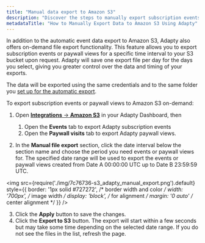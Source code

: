 ```yaml
---
title: "Manual data export to Amazon S3"
description: "Discover the steps to manually export subscription events and paywall views from Adapty to Amazon S3, giving you control over data export timing and intervals for detailed analysis."
metadataTitle: "How to Manually Export Data to Amazon S3 Using Adapty"
---
```


In addition to the automatic event data export to Amazon S3, Adapty also offers on-demand file export functionality. This feature allows you to export subscription events or paywall views for a specific time interval to your S3 bucket upon request. Adapty will save one export file per day for the days you select, giving you greater control over the data and timing of your exports. 

The data will be exported using the same credentials and to the same folder you [set up for the automatic export](set-up-amazon-s3#set-up-amazon-s3-integration-in-the-adapty-dashboard).

To export subscription events or paywall views to Amazon S3 on-demand:

1. Open [**Integrations** -> **Amazon S3**](https://app.adapty.io/integrations/s3) in your Adapty Dashboard, then

   1. Open the **Events** tab to export Adapty subscription events 
   2. Open the **Paywall visits** tab to export Adapty paywall views.
2. In the **Manual file export** section, click the date interval below the section name and choose the period you need events or paywall views for. The specified date range will be used to export the events or paywall views created from Date A 00:00:00 UTC up to Date B 23:59:59 UTC.


<img
  src={require('./img/7c76736-s3_adapty_manual_export.png').default}
  style={{
    border: '1px solid #727272', /* border width and color */
    width: '700px', /* image width */
    display: 'block', /* for alignment */
    margin: '0 auto' /* center alignment */
  }}
/>





3. Click the **Apply** button to save the changes. 
4. Click the **Export to S3** button. The export will start within a few seconds but may take some time depending on the selected date range. If you do not see the files in the list, refresh the page.
